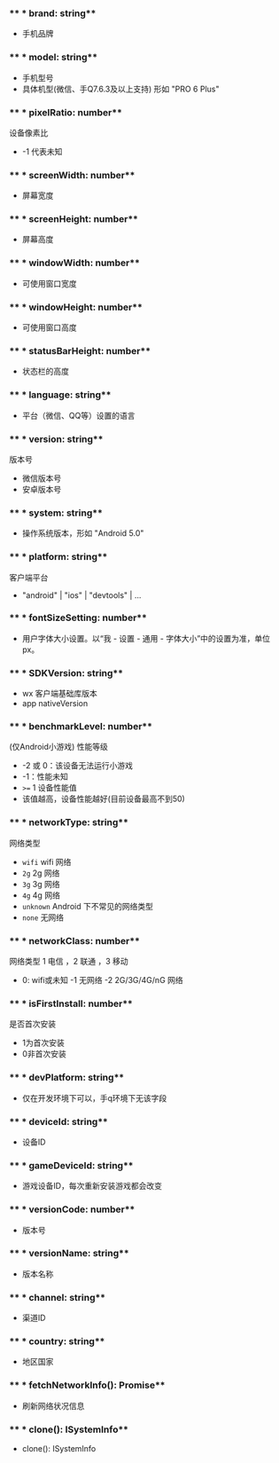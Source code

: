 ### ** * brand: string**
- 手机品牌


### ** * model: string**
- 手机型号
- 具体机型(微信、手Q7.6.3及以上支持) 形如 "PRO 6 Plus"


### ** * pixelRatio: number**
设备像素比
- -1 代表未知


### ** * screenWidth: number**
- 屏幕宽度


### ** * screenHeight: number**
- 屏幕高度


### ** * windowWidth: number**
- 可使用窗口宽度


### ** * windowHeight: number**
- 可使用窗口高度


### ** * statusBarHeight: number**
- 状态栏的高度


### ** * language: string**
- 平台（微信、QQ等）设置的语言


### ** * version: string**
版本号
* 微信版本号
* 安卓版本号


### ** * system: string**
- 操作系统版本，形如 "Android 5.0"


### ** * platform: string**
客户端平台
- "android" | "ios" | "devtools" | ...


### ** * fontSizeSetting: number**
- 用户字体大小设置。以“我 - 设置 - 通用 - 字体大小”中的设置为准，单位 px。


### ** * SDKVersion: string**
- wx 客户端基础库版本
- app nativeVersion


### ** * benchmarkLevel: number**
(仅Android小游戏) 性能等级
- -2 或 0：该设备无法运行小游戏
- -1：性能未知
- `>=` 1 设备性能值
- 该值越高，设备性能越好(目前设备最高不到50)


### ** * networkType: string**
网络类型
- `wifi`	wifi 网络
- `2g`	2g 网络
- `3g`	3g 网络
- `4g`	4g 网络
- `unknown`	Android 下不常见的网络类型
- `none`	无网络


### ** * networkClass: number**
网络类型 1 电信 ，2 联通 ，3 移动
- 0: wifi或未知
-1 无网络
-2 2G/3G/4G/nG 网络


### ** * isFirstInstall: number**
是否首次安装
- 1为首次安装
- 0非首次安装


### ** * devPlatform: string**
- 仅在开发环境下可以，手q环境下无该字段


### ** * deviceId: string**
- 设备ID


### ** * gameDeviceId: string**
- 游戏设备ID，每次重新安装游戏都会改变


### ** * versionCode: number**
- 版本号


### ** * versionName: string**
- 版本名称


### ** * channel: string**
- 渠道ID


### ** * country: string**
- 地区国家


### ** * fetchNetworkInfo(): Promise**
- 刷新网络状况信息


### ** * clone(): ISystemInfo**
- clone(): ISystemInfo


